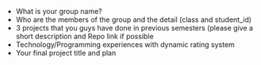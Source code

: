 <ul>
  <li>What is your group name?</li>
  <li>Who are the members of the group and the detail (class and student_id)</li>
  <li>3 projects that you guys have done in previous semesters (please give a short description and Repo link if possible</li>
  <li>Technology/Programming experiences with dynamic rating system</li>
  <li>Your final project title and plan</li>
</ul>
